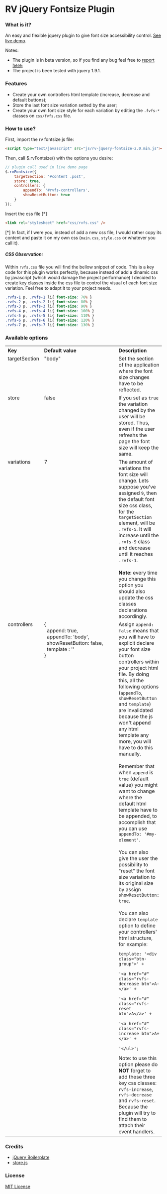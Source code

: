 # RV jQuery Fontsize Plugin

### What is it?
An easy and flexible jquery plugin to give font size accessibility control. [See live demo](http://www.ramonvictor.com/demo/fontsize/fontsize2.0/).

Notes: 
* The plugin is in beta version, so if you find any bug feel free to [report here](https://github.com/ramonvictor/rv-jquery-fontsize/issues);
* The project is been tested with jquery 1.9.1.

### Features
* Create your own controllers html template (increase, decrease and default buttons);
* Store the last font size variation setted by the user;
* Create your own font size style for each variation by editing the `.fvfs-*` classes on `css/fvfs.css` file.


### How to use?

First, import the rv fontsize js file:
``` html
<script type="text/javascript" src="js/rv-jquery-fontsize-2.0.min.js"></script>
```

Then, call $.rvFontsize() with the options you desire:

``` js
// plugin call used in live demo page
$.rvFontsize({
    targetSection: '#content .post',
    store: true,
    controllers: {
        appendTo: '#rvfs-controllers',
        showResetButton: true
    }
}); 
```

Insert the css file [*]
``` html
<link rel="stylesheet" href="css/rvfs.css" />
```
[*] In fact, if I were you, instead of add a new css file, I would rather copy its content and paste it on my own css (`main.css`, `style.css` or whatever you call it).

##### CSS Observation:
Within `rvfs.css` file you will find the bellow snippet of code.
This is a key code for this plugin works perfectly, because instead of
add a dinamic css by javascript (which would damage the project performance)
I decided to create key classes inside the css file to control the visual of
each font size variation. Feel free to adapt it to your project needs.

``` css
.rvfs-1 p, .rvfs-1 li{ font-size: 70% }
.rvfs-2 p, .rvfs-2 li{ font-size: 80% }
.rvfs-3 p, .rvfs-3 li{ font-size: 90% }
.rvfs-4 p, .rvfs-4 li{ font-size: 100% }
.rvfs-5 p, .rvfs-5 li{ font-size: 110% }
.rvfs-6 p, .rvfs-6 li{ font-size: 120% }
.rvfs-7 p, .rvfs-7 li{ font-size: 130% }
```

### Available options

<table>
	<tbody><tr>
		<th align="left">Key</th>
		<th align="left" width="240">Default value</th>
		<th align="left">Description</th>
	</tr>
	<tr>
		<td align="left" valign="top">targetSection</td>
		<td align="left" valign="top">"body"</td>
		<td align="left" valign="top">Set the section of the application where the font size changes have to be reflected.</td>
	</tr>
	<tr>
		<td align="left" valign="top">store</td>
		<td align="left" valign="top">false</td>
		<td align="left" valign="top">If you set as <code>true</code> the variation changed by the user will be stored. Thus, even if the user refreshs the page the font size will keep the same.</td>
	</tr>
	<tr>
		<td align="left" valign="top">variations</td>
		<td align="left" valign="top">7</td>
		<td align="left" valign="top">The amount of variations the font size will change. Lets suppose  you've assigned <code>9</code>, then the default font size css class, for the <code>targetSection</code> element, will be <code>.rvfs-5</code>. It will increase until the <code>.rvfs-9</code> class and decrease until it reaches <code>.rvfs-1</code>.<br><br>
		<strong>Note:</strong> every time you change this option you should also update the css  classes declarations accordingly.
		</td>
	</tr>
	<tr>
		<td align="left" valign="top">controllers</td>
		<td align="left" valign="top">
			{<br>
			&nbsp;&nbsp;append: true,<br>
			&nbsp;&nbsp;appendTo: 'body',<br>
			&nbsp;&nbsp;showResetButton: false,<br> 
			&nbsp;&nbsp;template : ''<br> 
			}
		</td>
		<td align="left" valign="top">Assign <code>append: false</code> means that you will have to explicit declare your font size button controllers within your project html file. By doing this, all the following options (<code>appendTo</code>, <code>showResetButton</code> and <code>template</code>) are invalidated because the js won't append any html template any more, you will have to do this manually.<br><br>
		Remember that when <code>append</code> is <code>true</code> (default value) you might want to change where the default html template have to be appended, to accomplish that you can use <code>appendTo: '#my-element'</code>.<br><br>
		You can also give the user the possibility to "reset" the font size variation to its original size by assign <code>showResetButton: true</code>.
		<br><br>
		 You can also declare <code>template</code> option to define your controllers' html structure, for example: 
<pre><code>template: '&lt;div class="btn-group">' +
                '&lt;a href="#" class="rvfs-decrease btn">A-&lt;/a>' +
                '&lt;a href="#" class="rvfs-reset btn">A&lt;/a>' +
                '&lt;a href="#" class="rvfs-increase btn">A+&lt;/a>' +
         	 '&lt;/ul>';</code></pre>
         	 Note: to use this option please do <strong>NOT</strong> forget to add these three key css classes: <code>rvfs-increase</code>, <code>rvfs-decrease</code> and <code>rvfs-reset</code>. Because the plugin will try to find them to attach their event handlers.
		</td>
	</tr>
	</tbody>
</table>

### Credits
* [jQuery Boilerplate](http://jqueryboilerplate.com)
* [store.js](https://github.com/marcuswestin/store.js)

### License

[MIT License](http://opensource.org/licenses/mit-license.php)